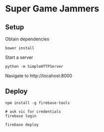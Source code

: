 # Super Game Jammers


## Setup

Obtain dependencies

```shell
bower install
```


Start a server

```shell
python -m SimpleHTTPServer
```

Navigate to http://locahost:8000


## Deploy

```shell
npm install -g firebase-tools

# ask vic for credentials
firebase login

firebase deploy
```
